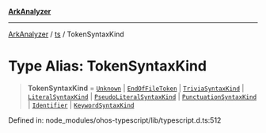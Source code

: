 [**ArkAnalyzer**](../../../../README.md)

***

[ArkAnalyzer](../../../../globals.md) / [ts](../README.md) / TokenSyntaxKind

# Type Alias: TokenSyntaxKind

> **TokenSyntaxKind** = [`Unknown`](../enumerations/SyntaxKind.md#unknown) \| [`EndOfFileToken`](../enumerations/SyntaxKind.md#endoffiletoken) \| [`TriviaSyntaxKind`](TriviaSyntaxKind.md) \| [`LiteralSyntaxKind`](LiteralSyntaxKind.md) \| [`PseudoLiteralSyntaxKind`](PseudoLiteralSyntaxKind.md) \| [`PunctuationSyntaxKind`](PunctuationSyntaxKind.md) \| [`Identifier`](../enumerations/SyntaxKind.md#identifier) \| [`KeywordSyntaxKind`](KeywordSyntaxKind.md)

Defined in: node\_modules/ohos-typescript/lib/typescript.d.ts:512
